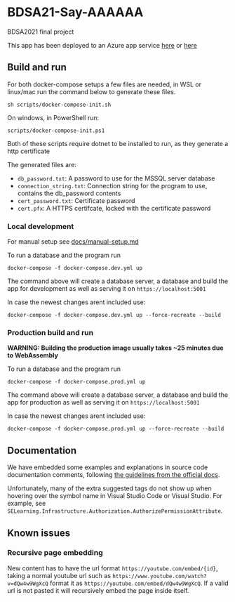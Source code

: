 # BDSA21-Say-AAAAAA
BDSA2021 final project

This app has been deployed to an Azure app service [here](https://app.ituwu.dk) or [here](https://selearningapp.azurewebsites.net)

## Build and run
For both docker-compose setups a few files are needed, in WSL or linux/mac run the command below to generate these files.
```
sh scripts/docker-compose-init.sh
```
On windows, in PowerShell run:
```
scripts/docker-compose-init.ps1
```
Both of these scripts require dotnet to be installed to run, as they generate a http certificate

The generated files are:
- `db_password.txt`: A password to use for the MSSQL server database
- `connection_string.txt`: Connection string for the program to use, contains the db_password contents
- `cert_password.txt`: Certificate password
- `cert.pfx`: A HTTPS certifcate, locked with the certificate password

### Local development
For manual setup see [docs/manual-setup.md](./docs/manual-setup.md)

To run a database and the program run
```
docker-compose -f docker-compose.dev.yml up
```
The command above will create a database server, a database and build the app for development as well as serving it on `https://localhost:5001`

In case the newest changes arent included use:
```
docker-compose -f docker-compose.dev.yml up --force-recreate --build
```

### Production build and run
**WARNING: Building the production image usually takes ~25 minutes due to WebAssembly**

To run a database and the program run
```
docker-compose -f docker-compose.prod.yml up
```
The command above will create a database server, a database and build the app for production as well as serving it on `https://localhost:5001`

In case the newest changes arent included use:
```
docker-compose -f docker-compose.prod.yml up --force-recreate --build
```

## Documentation
We have embedded some examples and explanations in source code documentation comments, following [the guidelines from the official docs](https://docs.microsoft.com/en-us/dotnet/csharp/language-reference/language-specification/documentation-comments#seealso).

Unfortunately, many of the extra suggested tags do not show up when hovering over the symbol name in Visual Studio Code or Visual Studio. For example, see `SELearning.Infrastructure.Authorization.AuthorizePermissionAttribute`.

## Known issues
### Recursive page embedding
New content has to have the url format `https://youtube.com/embed/{id}`, taking a normal youtube url such as `https://www.youtube.com/watch?v=dQw4w9WgXcQ` format it as `https://youtube.com/embed/dQw4w9WgXcQ`. If a valid url is not pasted it will recursively embed the page inside itself.
